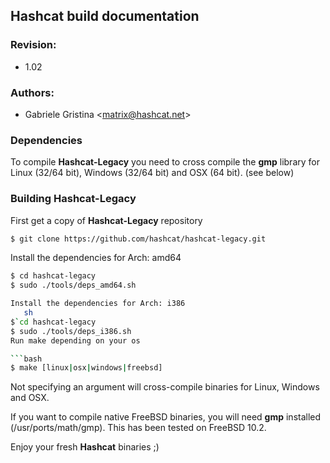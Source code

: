 ## Hashcat build documentation

### Revision:
* 1.02

### Authors:
* Gabriele Gristina <<matrix@hashcat.net>>

### Dependencies
To compile **Hashcat-Legacy** you need to cross compile the **gmp** library for Linux (32/64 bit), Windows (32/64 bit) and OSX (64 bit). (see below)

### Building Hashcat-Legacy
First get a copy of **Hashcat-Legacy** repository

```sh
$ git clone https://github.com/hashcat/hashcat-legacy.git
```

Install the dependencies for Arch: amd64

```sh
$ cd hashcat-legacy
$ sudo ./tools/deps_amd64.sh

Install the dependencies for Arch: i386
   sh
$`cd hashcat-legacy
$ sudo ./tools/deps_i386.sh
Run make depending on your os

```bash
$ make [linux|osx|windows|freebsd]
```

Not specifying an argument will cross-compile binaries for Linux, Windows and OSX.

If you want to compile native FreeBSD binaries, you will need **gmp** installed (/usr/ports/math/gmp). This has been tested on FreeBSD 10.2. 

Enjoy your fresh **Hashcat** binaries ;)

